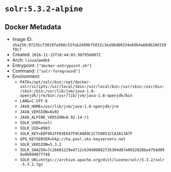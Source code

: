 # `solr:5.3.2-alpine`

## Docker Metadata

- Image ID: `sha256:97235cf30197a560c33fab2489bf5832c3ea96d80334e69b4a68d620d159f0c7`
- Created: `2016-11-15T18:44:03.987956007Z`
- Arch: `linux`/`amd64`
- Entrypoint: `["docker-entrypoint.sh"]`
- Command: `["solr-foreground"]`
- Environment:
  - `PATH=/opt/solr/bin:/opt/docker-solr/scripts:/usr/local/sbin:/usr/local/bin:/usr/sbin:/usr/bin:/sbin:/bin:/usr/lib/jvm/java-1.8-openjdk/jre/bin:/usr/lib/jvm/java-1.8-openjdk/bin`
  - `LANG=C.UTF-8`
  - `JAVA_HOME=/usr/lib/jvm/java-1.8-openjdk/jre`
  - `JAVA_VERSION=8u92`
  - `JAVA_ALPINE_VERSION=8.92.14-r1`
  - `SOLR_USER=solr`
  - `SOLR_UID=8983`
  - `SOLR_KEY=EDF961FF03E647F9CA8A9C2C758051CCA3A13A7F`
  - `GPG_KEYSERVER=hkp://ha.pool.sks-keyservers.net`
  - `SOLR_VERSION=5.3.2`
  - `SOLR_SHA256=7c26601229ed712c639d00882f35304d87e0032028be4754d098a9b694877f48`
  - `SOLR_URL=https://archive.apache.org/dist/lucene/solr/5.3.2/solr-5.3.2.tgz`
